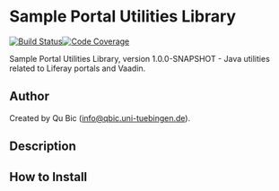 # Sample Portal Utilities Library

[![Build Status](https://travis-ci.com/qbicsoftware/portal-utils-lib.svg?branch=development)](https://travis-ci.com/qbicsoftware/portal-utils-lib)[![Code Coverage]( https://codecov.io/gh/qbicsoftware/portal-utils-lib/branch/development/graph/badge.svg)](https://codecov.io/gh/qbicsoftware/portal-utils-lib)

Sample Portal Utilities Library, version 1.0.0-SNAPSHOT - Java utilities related to Liferay portals and Vaadin.

## Author

Created by Qu Bic (info@qbic.uni-tuebingen.de).

## Description

## How to Install
